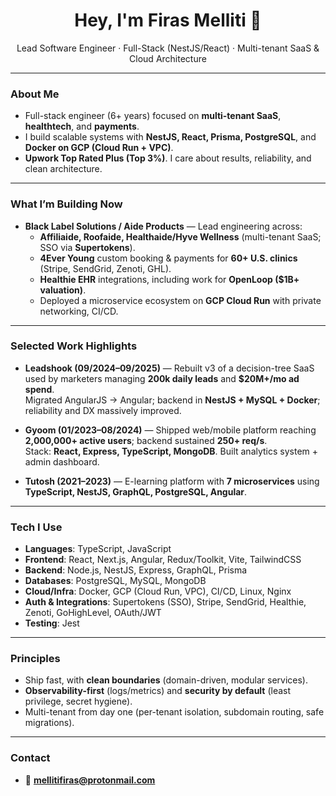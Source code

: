 <h1 align="center">Hey, I'm Firas Melliti 👋</h1>

<p align="center">
  Lead Software Engineer · Full-Stack (NestJS/React) · Multi-tenant SaaS & Cloud Architecture
</p>

---

### About Me
- Full-stack engineer (6+ years) focused on **multi-tenant SaaS**, **healthtech**, and **payments**.  
- I build scalable systems with **NestJS, React, Prisma, PostgreSQL**, and **Docker on GCP (Cloud Run + VPC)**.  
- **Upwork Top Rated Plus (Top 3%)**. I care about results, reliability, and clean architecture.

---

### What I’m Building Now
- **Black Label Solutions / Aide Products** — Lead engineering across:
  - **Affiliaide, Roofaide, Healthaide/Hyve Wellness** (multi-tenant SaaS; SSO via **Supertokens**).
  - **4Ever Young** custom booking & payments for **60+ U.S. clinics** (Stripe, SendGrid, Zenoti, GHL).
  - **Healthie EHR** integrations, including work for **OpenLoop ($1B+ valuation)**.
  - Deployed a microservice ecosystem on **GCP Cloud Run** with private networking, CI/CD.

---

### Selected Work Highlights
- **Leadshook (09/2024–09/2025)** — Rebuilt v3 of a decision-tree SaaS used by marketers managing **200k daily leads** and **$20M+/mo ad spend**.  
  Migrated AngularJS → Angular; backend in **NestJS + MySQL + Docker**; reliability and DX massively improved.

- **Gyoom (01/2023–08/2024)** — Shipped web/mobile platform reaching **2,000,000+ active users**; backend sustained **250+ req/s**.  
  Stack: **React, Express, TypeScript, MongoDB**. Built analytics system + admin dashboard.

- **Tutosh (2021–2023)** — E-learning platform with **7 microservices** using **TypeScript, NestJS, GraphQL, PostgreSQL, Angular**.

---

### Tech I Use
- **Languages**: TypeScript, JavaScript  
- **Frontend**: React, Next.js, Angular, Redux/Toolkit, Vite, TailwindCSS  
- **Backend**: Node.js, NestJS, Express, GraphQL, Prisma  
- **Databases**: PostgreSQL, MySQL, MongoDB  
- **Cloud/Infra**: Docker, GCP (Cloud Run, VPC), CI/CD, Linux, Nginx  
- **Auth & Integrations**: Supertokens (SSO), Stripe, SendGrid, Healthie, Zenoti, GoHighLevel, OAuth/JWT  
- **Testing**: Jest

---

### Principles
- Ship fast, with **clean boundaries** (domain-driven, modular services).  
- **Observability-first** (logs/metrics) and **security by default** (least privilege, secret hygiene).  
- Multi-tenant from day one (per-tenant isolation, subdomain routing, safe migrations).

---

### Contact
- 📧 **mellitifiras@protonmail.com**

<!-- Badges (optional). Uncomment if you like them.
<p align="left">
  <img alt="TypeScript" src="https://img.shields.io/badge/TypeScript-3178C6?logo=typescript&logoColor=white">
  <img alt="React" src="https://img.shields.io/badge/React-20232A?logo=react&logoColor=61DAFB">
  <img alt="NestJS" src="https://img.shields.io/badge/NestJS-E0234E?logo=nestjs&logoColor=white">
  <img alt="PostgreSQL" src="https://img.shields.io/badge/PostgreSQL-336791?logo=postgresql&logoColor=white">
  <img alt="Docker" src="https://img.shields.io/badge/Docker-2496ED?logo=docker&logoColor=white">
  <img alt="GCP" src="https://img.shields.io/badge/Google%20Cloud-4285F4?logo=googlecloud&logoColor=white">
</p>
-->
